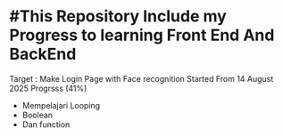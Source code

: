 #This Repository Include my Progress to learning Front End And BackEnd
==
Target : Make Login Page with Face recognition
Started From 14 August 2025
Progrsss (41%)
- Mempelajari Looping
- Boolean
- Dan function
